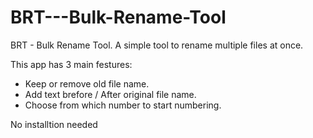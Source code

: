 # BRT---Bulk-Rename-Tool
BRT - Bulk Rename Tool. A simple tool to rename multiple files at once.

This app has 3 main festures:

- Keep or remove old file name.
- Add text brefore / After original file name.
- Choose from which number to start numbering.

No installtion needed




